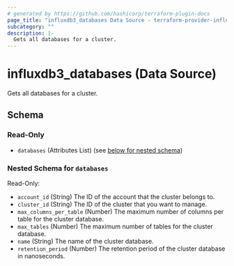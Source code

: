 ```yaml
---
# generated by https://github.com/hashicorp/terraform-plugin-docs
page_title: "influxdb3_databases Data Source - terraform-provider-influxdb3"
subcategory: ""
description: |-
  Gets all databases for a cluster.
---
```


# influxdb3_databases (Data Source)

Gets all databases for a cluster.



<!-- schema generated by tfplugindocs -->
## Schema

### Read-Only

- `databases` (Attributes List) (see [below for nested schema](#nestedatt--databases))

<a id="nestedatt--databases"></a>
### Nested Schema for `databases`

Read-Only:

- `account_id` (String) The ID of the account that the cluster belongs to.
- `cluster_id` (String) The ID of the cluster that you want to manage.
- `max_columns_per_table` (Number) The maximum number of columns per table for the cluster database.
- `max_tables` (Number) The maximum number of tables for the cluster database.
- `name` (String) The name of the cluster database.
- `retention_period` (Number) The retention period of the cluster database in nanoseconds.
